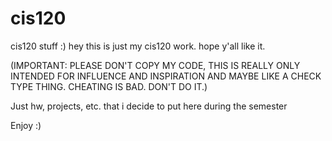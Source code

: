 # cis120
cis120 stuff :)
hey
this is just my cis120 work. hope y'all like it.

(IMPORTANT: PLEASE DON'T COPY MY CODE, THIS IS REALLY ONLY INTENDED FOR INFLUENCE AND INSPIRATION AND MAYBE LIKE A CHECK TYPE THING.
CHEATING IS BAD. DON'T DO IT.)

Just hw, projects, etc. that i decide to put here during the semester

Enjoy :)
